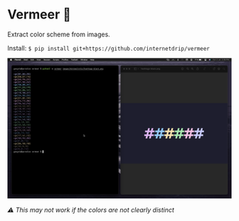 # Vermeer 🎨

Extract color scheme from images.

Install: `$ pip install git+https://github.com/internetdrip/vermeer`

![](./demo.png)

_⚠️ This may not work if the colors are not clearly distinct_
